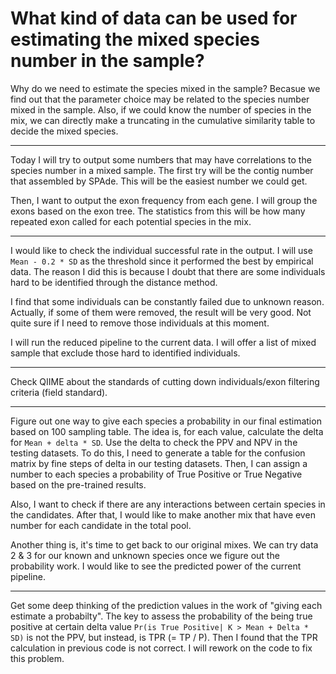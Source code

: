 # What kind of data can be used for estimating the mixed species number in the sample?

Why do we need to estimate the species mixed in the sample? Becasue we find out that the parameter choice may be related to the species number mixed in the sample. Also, if we could know the number of species in the mix, we can directly make a truncating in the cumulative similarity table to decide the mixed species.

---

Today I will try to output some numbers that may have correlations to the species number in a mixed sample. The first try will be the contig number that assembled by SPAde. This will be the easiest number we could get.

Then, I want to output the exon frequency from each gene. I will group the exons based on the exon tree. The statistics from this will be how many repeated exon called for each potential species in the mix.

---

I would like to check the individual successful rate in the output. I will use `Mean - 0.2 * SD` as the threshold since it performed the best by empirical data. The reason I did this is because I doubt that there are some individuals hard to be identified through the distance method.

I find that some individuals can be constantly failed due to unknown reason. Actually, if some of them were removed, the result will be very good. Not quite sure if I need to remove those individuals at this moment.

I will run the reduced pipeline to the current data. I will offer a list of mixed sample that exclude those hard to identified individuals.

---

Check QIIME about the standards of cutting down individuals/exon filtering criteria (field standard).

---

Figure out one way to give each species a probability in our final estimation based on 100 sampling table. The idea is, for each value, calculate the delta for `Mean + delta * SD`. Use the delta to check the PPV and NPV in the testing datasets. To do this, I need to generate a table for the confusion matrix by fine steps of delta in our testing datasets. Then, I can assign a number to each species a probability of True Positive or True Negative based on the pre-trained results.

Also, I want to check if there are any interactions between certain species in the candidates. After that, I would like to make another mix that have even number for each candidate in the total pool.

Another thing is, it's time to get back to our original mixes. We can try data 2 & 3 for our known and unknown species once we figure out the probability work. I would like to see the predicted power of the current pipeline.

---

Get some deep thinking of the prediction values in the work of "giving each estimate a probabilty". The key to assess the probability of the being true positive at certain delta value `Pr(is True Positive| K > Mean + Delta * SD)` is not the PPV, but instead, is TPR (= TP / P). Then I found that the TPR calculation in previous code is not correct. I will rework on the code to fix this problem.
